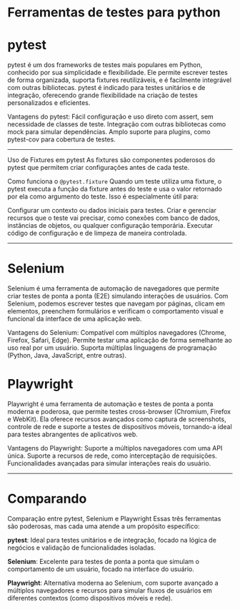 # Ferramentas de testes para python

# pytest
pytest é um dos frameworks de testes mais populares em Python, conhecido por sua simplicidade e flexibilidade. Ele permite escrever testes de forma organizada, suporta fixtures reutilizáveis, e é facilmente integrável com outras bibliotecas. pytest é indicado para testes unitários e de integração, oferecendo grande flexibilidade na criação de testes personalizados e eficientes.

Vantagens do pytest:
Fácil configuração e uso direto com assert, sem necessidade de classes de teste.
Integração com outras bibliotecas como mock para simular dependências.
Amplo suporte para plugins, como pytest-cov para cobertura de testes.

-------------------------------------------------------------------------------------------------

Uso de Fixtures em pytest
As fixtures são componentes poderosos do pytest que permitem criar configurações antes de cada teste.

Como funciona o `@pytest.fixture`
Quando um teste utiliza uma fixture, o pytest executa a função da fixture antes do teste e usa o valor retornado por ela como argumento do teste. Isso é especialmente útil para:

Configurar um contexto ou dados iniciais para testes.
Criar e gerenciar recursos que o teste vai precisar, como conexões com banco de dados, instâncias de objetos, ou qualquer configuração temporária.
Executar código de configuração e de limpeza de maneira controlada.

----------------------------------------------------------------------------------------------------
# Selenium
Selenium é uma ferramenta de automação de navegadores que permite criar testes de ponta a ponta (E2E) simulando interações de usuários. Com Selenium, podemos escrever testes que navegam por páginas, clicam em elementos, preenchem formulários e verificam o comportamento visual e funcional da interface de uma aplicação web.

Vantagens do Selenium:
Compatível com múltiplos navegadores (Chrome, Firefox, Safari, Edge).
Permite testar uma aplicação de forma semelhante ao uso real por um usuário.
Suporta múltiplas linguagens de programação (Python, Java, JavaScript, entre outras).


# Playwright
Playwright é uma ferramenta de automação e testes de ponta a ponta moderna e poderosa, que permite testes cross-browser (Chromium, Firefox e WebKit). Ela oferece recursos avançados como captura de screenshots, controle de rede e suporte a testes de dispositivos móveis, tornando-a ideal para testes abrangentes de aplicativos web.

Vantagens do Playwright:
Suporte a múltiplos navegadores com uma API única.
Suporte a recursos de rede, como interceptação de requisições.
Funcionalidades avançadas para simular interações reais do usuário.

----------------------------------------------------------------------------------------------------

# Comparando

Comparação entre pytest, Selenium e Playwright
Essas três ferramentas são poderosas, mas cada uma atende a um propósito específico:

**pytest**: Ideal para testes unitários e de integração, focado na lógica de negócios e validação de funcionalidades isoladas.

**Selenium**: Excelente para testes de ponta a ponta que simulam o comportamento de um usuário, focado na interface do usuário.

**Playwright**: Alternativa moderna ao Selenium, com suporte avançado a múltiplos navegadores e recursos para simular fluxos de usuários em diferentes contextos (como dispositivos móveis e rede).




